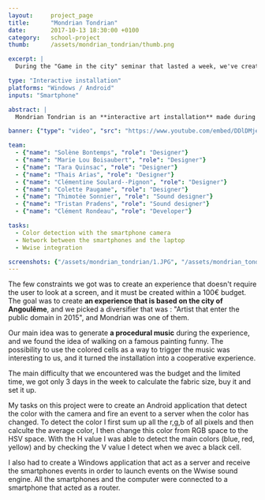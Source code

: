 ```yaml
---
layout: 	project_page
title:  	"Mondrian Tondrian"
date:   	2017-10-13 18:30:00 +0100
category: 	school-project
thumb: 		/assets/mondrian_tondrian/thumb.png

excerpt: |
  During the "Game in the city" seminar that lasted a week, we've created an interactive art installation based on a Mondrian's painting.

type: "Interactive installation"
platforms: "Windows / Android"
inputs: "Smartphone"

abstract: |
  Mondrian Tondrian is an **interactive art installation** made during the "Game in the city" seminar that lasted a week. We wanted to create an installation that generate a procedurally generated music when scanning the Mondrian's painting colored cells. 

banner: {"type": "video", "src": "https://www.youtube.com/embed/DDlDMjePLSA"}

team:
  - {"name": "Solène Bontemps", "role": "Designer"}
  - {"name": "Marie Lou Boisaubert", "role": "Designer"}
  - {"name": "Tara Quinsac", "role": "Designer"}
  - {"name": "Thais Arias", "role": "Designer"}
  - {"name": "Clémentine Soulard--Pignon", "role": "Designer"}
  - {"name": "Colette Paugame", "role": "Designer"}
  - {"name": "Thimotée Sonnier", "role": "Sound designer"}
  - {"name": "Tristan Pradens", "role": "Sound designer"}
  - {"name": "Clément Rondeau", "role": "Developer"}

tasks:
  - Color detection with the smartphone camera
  - Network between the smartphones and the laptop
  - Wwise integration

screenshots: {"/assets/mondrian_tondrian/1.JPG", "/assets/mondrian_tondrian/2.JPG", "/assets/mondrian_tondrian/3.JPG"}
---
```

The few constraints we got was to create an experience that doesn't require the user to look at a screen, and it must be created within a 100€ budget. The goal was to create **an experience that is based on the city of Angoulême**, and we picked a diversifier that was : "Artist that enter the public domain in 2015", and Mondrian was one of them.

Our main idea was to generate **a procedural music** during the experience, and we found the idea of walking on a famous painting funny. The possibility to use the colored cells as a way to trigger the music was interesting to us, and it turned the installation into a cooperative experience.

The main difficulty that we encountered was the budget and the limited time, we got only 3 days in the week to calculate the fabric size, buy it and set it up.

My tasks on this project were to create an Android application that detect the color with the camera and fire an event to a server when the color has changed. To detect the color I first sum up all the r,g,b of all pixels and then calculte the average color, I then change this color from RGB space to the HSV space. With the H value I was able to detect the main colors (blue, red, yellow) and by checking the V value I detect when we avec a black cell.

I also had to create a Windows application that act as a server and receive the smartphones events in order to launch events on the Wwise sound engine. All the smartphones and the computer were connected to a smartphone that acted as a router.